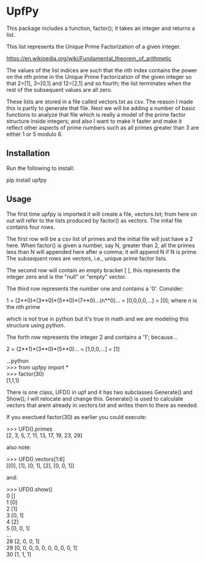 # UpfPy 

This package includes a function, factor(); it takes an integer and returns a list. 

This list represents the Unique Prime Factorization of a given integer. 

https://en.wikipedia.org/wiki/Fundamental_theorem_of_arithmetic

The values of the list indices are such that the nth index contains the power on the nth prime in the Unique Prime Factorization of the given integer so that 2=[1], 3=[0,1] and 12=[2,1] and so fourth; the list terminates when the rest of the subsequent values are all zero. 

These lists are stored in a file called vectors.txt as csv. The reason I made this is partly to generate that file. Next we will be adding a number of basic functions to analyze that file which is really a model of the prime factor structure inside integers; and also I want to make it faster and make it reflect other aspects of prime numbers such as all primes greater than 3 are either 1 or 5 modulo 6.

## Installation 

Run the following to install:  

pip install upfpy  

## Usage

The first time upfpy is imported it will create a file, vectors.txt; from here on out will refer to the lists produced by factor() as vectors. The inital file contains four rows. 

The first row will be a csv list of primes and the initial file will just have a 2 here. When factor() is given a number, say N, greater than 2, all the primes less than N will appended here after a comma; it will append N if N is prime. The subsequent rows are vectors, i.e., unique prime factor lists.

The second row will contain an empty bracket [ ], this represents the integer zero and is the "null" or "empty" vector.

The third row represents the number one and contains a '0'. Consider: 

1 = (2\*\*0)\*(3\*\*0)\*(5\*\*0)\*(7\*\*0)...(n\*\*0)... = [0,0,0,0,...] = [0]; where n is the nth prime 

which is not true in python but it's true in math and we are modeling this structure using python.

The forth row represents the integer 2 and contains a '1'; because... 

2 = (2\*\*1)\*(3\*\*0)\*(5\*\*0)... = [1,0,0,...] = [1]

...python  
&gt;&gt;&gt; from upfpy import *  
&gt;&gt;&gt; factor(30)  
[1,1,1]  

There is one class, UFD() in upf and it has two subclasses Generate() and Show(); I will relocate and change this. Generate() is used to calculate vectors that arent already in vectors.txt and writes them to there as needed. 

If you exectued factor(30) as earlier you could execute:

&gt;&gt;&gt; UFD().primes  
[2, 3, 5, 7, 11, 13, 17, 19, 23, 29]

also note:  

&gt;&gt;&gt; UFD().vectors[1:6]    
[[0], [1], [0, 1], [2], [0, 0, 1]]

and:  

&gt;&gt;&gt; UFD().show()  
0 []  
1 [0]  
2 [1]  
3 [0, 1]  
4 [2]  
5 [0, 0, 1]  
...  
28 [2, 0, 0, 1]  
29 [0, 0, 0, 0, 0, 0, 0, 0, 0, 1]  
30 [1, 1, 1]  



